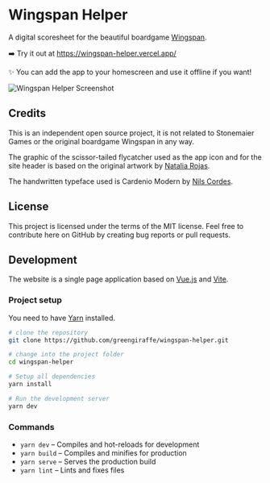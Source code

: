 # Wingspan Helper

A digital scoresheet for the beautiful boardgame [Wingspan](https://stonemaiergames.com/games/wingspan/).

:arrow_right: Try it out at https://wingspan-helper.vercel.app/

:sparkles: You can add the app to your homescreen and use it offline if you want!

![Wingspan Helper Screenshot](https://user-images.githubusercontent.com/9062294/102914405-843c9e80-4480-11eb-942f-fe00f1ac2126.png)


## Credits

This is an independent open source project, it is not related to Stonemaier Games or the original boardgame Wingspan in any way.

The graphic of the scissor-tailed flycatcher used as the app icon and for the site header is based on the original artwork by [Natalia Rojas](https://www.nataliarojasart.com/).

The handwritten typeface used is Cardenio Modern by [Nils Cordes](http://nilscordes.com/).

## License

This project is licensed under the terms of the MIT license. Feel free to contribute here on GitHub by creating bug reports or pull requests.

## Development

The website is a single page application based on [Vue.js](https://vuejs.org/) and [Vite](https://vitejs.dev/).

### Project setup

You need to have [Yarn](https://yarnpkg.com/en/) installed.

```sh
# clone the repository
git clone https://github.com/greengiraffe/wingspan-helper.git

# change into the project folder
cd wingspan-helper

# Setup all dependencies
yarn install

# Run the development server
yarn dev
```

### Commands

- `yarn dev` – Compiles and hot-reloads for development
- `yarn build` – Compiles and minifies for production
- `yarn serve` – Serves the production build
- `yarn lint` – Lints and fixes files
